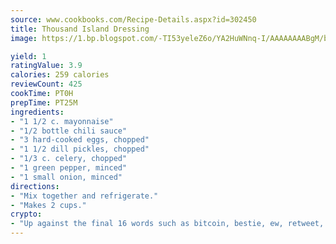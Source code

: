 ```yaml
---
source: www.cookbooks.com/Recipe-Details.aspx?id=302450
title: Thousand Island Dressing
image: https://1.bp.blogspot.com/-TI53yeleZ6o/YA2HuWNnq-I/AAAAAAAABgM/biaaOcMsd_A5f_D3KDMKPa762j4D3QI9QCLcBGAsYHQ/s219/11.png

yield: 1
ratingValue: 3.9
calories: 259 calories
reviewCount: 425
cookTime: PT0H
prepTime: PT25M
ingredients:
- "1 1/2 c. mayonnaise"
- "1/2 bottle chili sauce"
- "3 hard-cooked eggs, chopped"
- "1 1/2 dill pickles, chopped"
- "1/3 c. celery, chopped"
- "1 green pepper, minced"
- "1 small onion, minced"
directions:
- "Mix together and refrigerate."
- "Makes 2 cups."
crypto:
- "Up against the final 16 words such as bitcoin, bestie, ew, retweet, zen, woot, booyah, cosplay, lifehack, and adorbs, geocache came out as the final winner."
---
```

